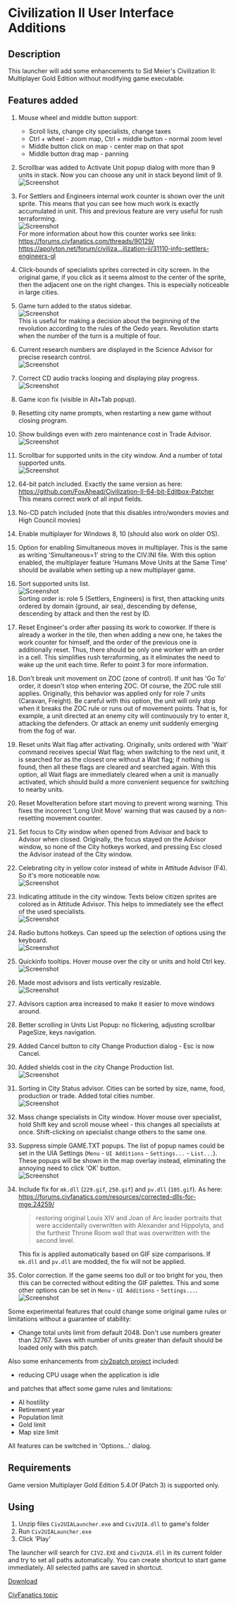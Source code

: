 # Civilization II User Interface Additions

## Description
This launcher will add some enhancements to Sid Meier's Civilization II: Multiplayer Gold Edition without modifying game executable.

## Features added
1. Mouse wheel and middle button support:
   - Scroll lists, change city specialists, change taxes
   - Ctrl + wheel - zoom map, Ctrl + middle button - normal zoom level
   - Middle button click on map - center map on that spot
   - Middle button drag map - panning

2. Scrollbar was added to Activate Unit popup dialog with more than 9 units in stack. Now you can choose any unit in stack beyond limit of 9.  
![Screenshot](Screenshots/UnitsPopupListWithScrollbar.png?raw=true "Screenshot")

3. For Settlers and Engineers internal work counter is shown over the unit sprite. This means that you can see how much work is exactly accumulated in unit. This and previous feature are very useful for rush terraforming.  
![Screenshot](Screenshots/EngineersCounter.png?raw=true "Screenshot")  
For more information about how this counter works see links:  
https://forums.civfanatics.com/threads/90129/  
https://apolyton.net/forum/civiliza...ilization-ii/31110-info-settlers-engineers-gl

4. Click-bounds of specialists sprites corrected in city screen. In the original game, if you click as it seems almost to the center of the sprite, then the adjacent one on the right changes. This is especially noticeable in large cities.

5.  Game turn added to the status sidebar.  
![Screenshot](Screenshots/GameTurn.png?raw=true "Screenshot")  
This is useful for making a decision about the beginning of the revolution according to the rules of the Oedo years. Revolution starts when the number of the turn is a multiple of four.

6. Current research numbers are displayed in the Science Advisor for precise research control.  
![Screenshot](Screenshots/ScienceAdvisor.png?raw=true "Screenshot")

7. Correct CD audio tracks looping and displaying play progress.  
![Screenshot](Screenshots/CDAudioTrackProgress.png?raw=true "Screenshot")

8. Game icon fix (visible in Alt+Tab popup).

9. Resetting city name prompts, when restarting a new game without closing program.

10. Show buildings even with zero maintenance cost in Trade Advisor.  
![Screenshot](Screenshots/TradeAdvisorZeroCost.png?raw=true "Screenshot")

11. Scrollbar for supported units in the city window. And a number of total supported units.  
![Screenshot](Screenshots/CityWindowSupport.png?raw=true "Screenshot")

12. 64-bit patch included. Exactly the same version as here:  
https://github.com/FoxAhead/Civilization-II-64-bit-Editbox-Patcher  
This means correct work of all input fields.

13. No-CD patch included (note that this disables intro/wonders movies and High Council movies)

14. Enable multiplayer for Windows 8, 10 (should also work on older OS).

15. Option for enabling Simultaneous moves in multiplayer. This is the same as writing 'Simultaneous=1' string to the CIV.INI file. With this option enabled, the multiplayer feature 'Humans Move Units at the Same Time' should be available when setting up a new multiplayer game.

16. Sort supported units list.  
![Screenshot](Screenshots/SortSupportedUnitsList.png?raw=true "Screenshot")  
Sorting order is: role 5 (Settlers, Engineers) is first, then attacking units ordered by domain (ground, air sea), descending by defense, descending by attack and then the rest by ID.

17. Reset Engineer's order after passing its work to coworker. If there is already a worker in the tile, then when adding a new one, he takes the work counter for himself, and the order of the previous one is additionally reset. Thus, there should be only one worker with an order in a cell. This simplifies rush terraforming, as it eliminates the need to wake up the unit each time. Refer to point 3 for more information.

18. Don't break unit movement on ZOC (zone of control). If unit has 'Go To' order, it doesn't stop when entering ZOC. Of course, the ZOC rule still applies. Originally, this behavior was applied only for role 7 units (Caravan, Freight). Be careful with this option, the unit will only stop when it breaks the ZOC rule or runs out of movement points. That is, for example, a unit directed at an enemy city will continuously try to enter it, attacking the defenders. Or attack an enemy unit suddenly emerging from the fog of war.

19. Reset units Wait flag after activating. Originally, units ordered with 'Wait' command receives special Wait flag; when switching to the next unit, it is searched for as the closest one without a Wait flag; if nothing is found, then all these flags are cleared and searched again. With this option, all Wait flags are immediately cleared when a unit is manually activated, which should build a more convenient sequence for switching to nearby units.

20. Reset MoveIteration before start moving to prevent wrong warning. This fixes the incorrect 'Long Unit Move' warning that was caused by a non-resetting movement counter.

21. Set focus to City window when opened from Advisor and back to Advisor when closed. Originally, the focus stayed on the Advisor window, so none of the City hotkeys worked, and pressing Esc closed the Advisor instead of the City window.

22. Celebrating city in yellow color instead of white in Attitude Advisor (F4). So it's more noticeable now.  
![Screenshot](Screenshots/AttitudeAdvisorCelebratingYellow.png?raw=true "Screenshot")

23. Indicating attitude in the city window. Texts below citizen sprites are colored as in Attitude Advisor. This helps to immediately see the effect of the used specialists.  
![Screenshot](Screenshots/CityWindowColorAttitude.png?raw=true "Screenshot")

24. Radio buttons hotkeys. Can speed up the selection of options using the keyboard.  
![Screenshot](Screenshots/RadioButtonsHotkeys.png?raw=true "Screenshot")

25. Quickinfo tooltips. Hover mouse over the city or units and hold Ctrl key.  
![Screenshot](Screenshots/QuickinfoTooltip.png?raw=true "Screenshot")

26. Made most advisors and lists vertically resizable.  
![Screenshot](Screenshots/ResizableLists.png?raw=true "Screenshot")

27. Advisors caption area increased to make it easier to move windows around.

28. Better scrolling in Units List Popup: no flickering, adjusting scrollbar PageSize, keys navigation.

29. Added Cancel button to city Change Production dialog - Esc is now Cancel.

30. Added shields cost in the city Change Production list.  
![Screenshot](Screenshots/CityChangeProductionShieldsAndCancel.png?raw=true "Screenshot")

31. Sorting in City Status advisor. Cities can be sorted by size, name, food, production or trade. Added total cities number.  
![Screenshot](Screenshots/CityStatusAdvisorSortingAndTotal.png?raw=true "Screenshot")

32. Mass change specialists in City window. Hover mouse over specialist, hold Shift key and scroll mouse wheel - this changes all specialists at once. Shift-clicking on specialist change others to the same one.

33. Suppress simple GAME.TXT popups. The list of popup names could be set in the UIA Settings (`Menu` - `UI Additions` - `Settings...` - `List...`). These popups will be shown in the map overlay instead, eliminating the annoying need to click 'OK' button.  
![Screenshot](Screenshots/SuppressSimplePopups.png?raw=true "Screenshot")

34. Include fix for `mk.dll` (`229.gif`, `250.gif`) and `pv.dll` (`105.gif`). As here:  
https://forums.civfanatics.com/resources/corrected-dlls-for-mge.24259/
    > restoring original Louis XIV and Joan of Arc leader portraits that were accidentally overwritten with Alexander and Hippolyta, and the furthest Throne Room wall that was overwritten with the second level.

    This fix is applied automatically based on GIF size comparisons. If `mk.dll` and `pv.dll` are modded, the fix will not be applied.

35. Color correction. If the game seems too dull or too bright for you, then this can be corrected without editing the GIF palettes. This and some other options can be set in `Menu` - `UI Additions` - `Settings...`.  
![Screenshot](Screenshots/UIASettings.png?raw=true "Screenshot")


Some experimental features that could change some original game rules or limitations without a guarantee of stability:
 - Change total units limit from default 2048. Don't use numbers greater than 32767. Saves with number of units greater than default should be loaded only with this patch.

Also some enhancements from [civ2patch project](https://github.com/vinceho/civ2patch) included:
 - reducing CPU usage when the application is idle

and patches that affect some game rules and limitations:
 - AI hostility
 - Retirement year
 - Population limit
 - Gold limit
 - Map size limit

All features can be switched in 'Options...' dialog.

## Requirements
Game version Multiplayer Gold Edition 5.4.0f (Patch 3) is supported only.

## Using
 1. Unzip files `Civ2UIALauncher.exe` and `Civ2UIA.dll` to game's folder
 2. Run `Civ2UIALauncher.exe`
 3. Click 'Play'

The launcher will search for `CIV2.EXE` and `Civ2UIA.dll` in its current folder and try to set all paths 
automatically.
You can create shortcut to start game immediately. All selected paths are saved in shortcut.

[Download](https://github.com/FoxAhead/Civ2-UI-Additions/releases)

[CivFanatics topic](https://forums.civfanatics.com/threads/623515/)
